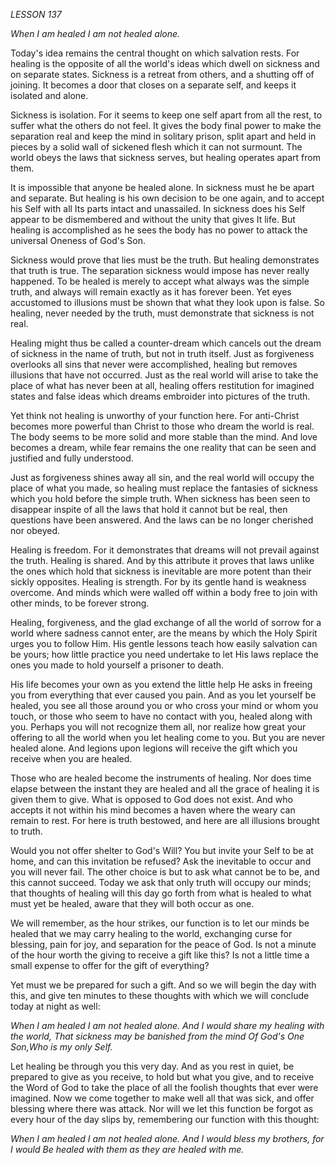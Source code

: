 *LESSON 137*

*When I am healed I am not healed alone.*

Today's idea remains the central thought on which salvation rests. For healing is the opposite of all the world's ideas which dwell on sickness and on separate states. Sickness is a retreat from others, and a shutting off of joining. It becomes a door that closes on a separate self, and keeps it isolated and alone.

Sickness is isolation. For it seems to keep one self apart from all the rest, to suffer what the others do not feel. It gives the body final power to make the separation real and keep the mind in solitary prison, split apart and held in pieces by a solid wall of sickened flesh which it can not surmount. The world obeys the laws that sickness serves, but healing operates apart from them.

It is impossible that anyone be healed alone. In sickness must he be apart and separate. But healing is his own decision to be one again, and to accept his Self with all Its parts intact and unassailed. In sickness does his Self appear to be dismembered and without the unity that gives It life. But healing is accomplished as he sees the body has no power to attack the universal Oneness of God's Son.

Sickness would prove that lies must be the truth. But healing demonstrates that truth is true. The separation sickness would impose has never really happened. To be healed is merely to accept what always was the simple truth, and always will remain exactly as it has forever been. Yet eyes accustomed to illusions must be shown that what they look upon is false. So healing, never needed by the truth, must demonstrate that sickness is not real.

Healing might thus be called a counter-dream which cancels out the dream of sickness in the name of truth, but not in truth itself. Just as forgiveness overlooks all sins that never were accomplished, healing but removes illusions that have not occurred. Just as the real world will arise to take the place of what has never been at all, healing offers restitution for imagined states and false ideas which dreams embroider into pictures of the truth.

Yet think not healing is unworthy of your function here. For anti-Christ becomes more powerful than Christ to those who dream the world is real. The body seems to be more solid and more stable than the mind. And love becomes a dream, while fear remains the one reality that can be seen and justified and fully understood.

Just as forgiveness shines away all sin, and the real world will occupy the place of what you made, so healing must replace the fantasies of sickness which you hold before the simple truth. When sickness has been seen to disappear inspite of all the laws that hold it cannot but be real, then questions have been answered. And the laws can be no longer cherished nor obeyed.

Healing is freedom. For it demonstrates that dreams will not prevail against the truth. Healing is shared. And by this attribute it proves that laws unlike the ones which hold that sickness is inevitable are more potent than their sickly opposites. Healing is strength. For by its gentle hand is weakness overcome. And minds which were walled off within a body free to join with other minds, to be forever strong.

Healing, forgiveness, and the glad exchange of all the world of sorrow for a world where sadness cannot enter, are the means by which the Holy Spirit urges you to follow Him. His gentle lessons teach how easily salvation can be yours; how little practice you need undertake to let His laws replace the ones you made to hold yourself a prisoner to death.

His life becomes your own as you extend the little help He asks in freeing you from everything that ever caused you pain. And as you let yourself be healed, you see all those around you or who cross your mind or whom you touch, or those who seem to have no contact with you, healed along with you. Perhaps you will not recognize them all, nor realize how great your offering to all the world when you let healing come to you. But you are never healed alone. And legions upon legions will receive the gift which you receive when you are healed.

Those who are healed become the instruments of healing. Nor does time elapse between the instant they are healed and all the grace of healing it is given them to give. What is opposed to God does not exist. And who accepts it not within his mind becomes a haven where the weary can remain to rest. For here is truth bestowed, and here are all illusions brought to truth.

Would you not offer shelter to God's Will? You but invite your Self to be at home, and can this invitation be refused? Ask the inevitable to occur and you will never fail. The other choice is but to ask what cannot be to be, and this cannot succeed. Today we ask that only truth will occupy our minds; that thoughts of healing will this day go forth from what is healed to what must yet be healed, aware that they will both occur as one.

We will remember, as the hour strikes, our function is to let our minds be healed that we may carry healing to the world, exchanging curse for blessing, pain for joy, and separation for the peace of God. Is not a minute of the hour worth the giving to receive a gift like this? Is not a little time a small expense to offer for the gift of everything?

Yet must we be prepared for such a gift. And so we will begin the day with this, and give ten minutes to these thoughts with which we will conclude today at night as well:

_When I am healed I am not healed alone._
_And I would share my healing with the world,_
_That sickness may be banished from the mind Of God's_
_One Son,Who is my only Self._

Let healing be through you this very day. And as you rest in quiet, be prepared to give as you receive, to hold but what you give, and to receive the Word of God to take the place of all the foolish thoughts that ever were imagined. Now we come together to make well all that was sick, and offer blessing where there was attack. Nor will we let this function be forgot as every hour of the day slips by, remembering our function with this thought:

_When I am healed I am not healed alone._
_And I would bless my brothers, for I would_
_Be healed with them as they are healed with me._
